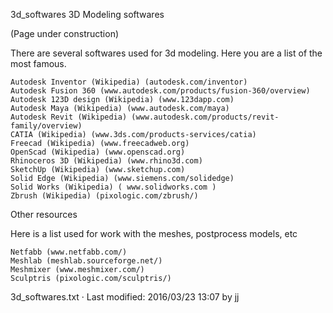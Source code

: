 
3d_softwares
3D Modeling softwares

(Page under construction)

There are several softwares used for 3d modeling.
Here you are a list of the most famous.

    Autodesk Inventor (Wikipedia) (autodesk.com/inventor)
    Autodesk Fusion 360 (www.autodesk.com/products/fusion-360/overview)
    Autodesk 123D design (Wikipedia) (www.123dapp.com)
    Autodesk Maya (Wikipedia) (www.autodesk.com/maya)
    Autodesk Revit (Wikipedia) (www.autodesk.com/products/revit-family/overview)
    CATIA (Wikipedia) (www.3ds.com/products-services/catia)
    Freecad (Wikipedia) (www.freecadweb.org)
    OpenScad (Wikipedia) (www.openscad.org)
    Rhinoceros 3D (Wikipedia) (www.rhino3d.com)
    SketchUp (Wikipedia) (www.sketchup.com)
    Solid Edge (Wikipedia) (www.siemens.com/solidedge)
    Solid Works (Wikipedia) ( www.solidworks.com )
    Zbrush (Wikipedia) (pixologic.com/zbrush/)

Other resources

Here is a list used for work with the meshes, postprocess models, etc

    Netfabb (www.netfabb.com/)
    Meshlab (meshlab.sourceforge.net/)
    Meshmixer (www.meshmixer.com/)
    Sculptris (pixologic.com/sculptris/)

3d_softwares.txt · Last modified: 2016/03/23 13:07 by jj
